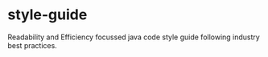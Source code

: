# style-guide
Readability and Efficiency focussed java code style guide following industry best practices.
